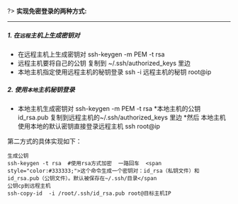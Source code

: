 ?> <b>实现免密登录的两种方式:</b>

***

##### 1. 在`远程`主机上生成密钥对

* 在远程主机上生成密钥对
    ssh-keygen -m PEM -t rsa
* 远程主机要将自己的公钥 复制到 ~/.ssh/authorized_keys 里边
* 本地主机指定使用远程主机的秘钥登录   ssh -i 远程主机的秘钥 root@ip

##### 2. 使用`本地`主机秘钥登录

* 本地主机生成密钥对
ssh-keygen -m PEM -t rsa
*本地主机的公钥id_rsa.pub 复制到远程主机的~/.ssh/authorized_keys 里边
*然后 本地主机使用本地的默认密钥直接登录远程主机   ssh root@ip

第二方式的具体实现如下：

    生成公钥
    ssh-keygen -t rsa  #使用rsa方式加密  一路回车  <span style="color:#333333;">这个命令生成一个密钥对：id_rsa（私钥文件）和id_rsa.pub（公钥文件）。默认被保存在~/.ssh/目录</span
    公钥cp到远程主机
    ssh-copy-id  -i /root/.ssh/id_rsa.pub root@目标主机IP
